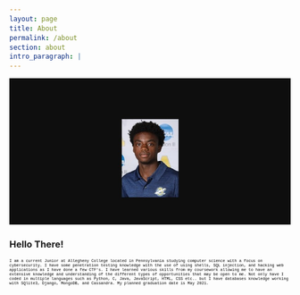 ```yaml
---
layout: page
title: About
permalink: /about
section: about
intro_paragraph: |
---
```


![Photo](assets/img/uploads/jordan02.jpg)

<style>
  h1{
    color: blue:
    font-family: verdana:
    font-size: 100%:
  }
  p{
    color: black;
    font-family: courier;
    font-size: 50%;
  }
</style>

### Hello There!

I am a current Junior at Allegheny College located in Pennsylvania studying computer science with a focus on cybersecurity. I have some penetration testing knowledge with the use of using shells, SQL injection, and hacking web applications as I have done a few CTF's. I have learned various skills from my coursework allowing me to have an extensive knowledge and understanding of the different types of opportunities that may be open to me. Not only have I coded in multiple languages such as Python, C, Java, JavaScript, HTML, CSS etc.. but I have databases knowledge working with SQlite3, Django, MongoDB, and Cassandra. My planned graduation date is May 2021.   
